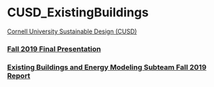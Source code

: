 # CUSD_ExistingBuildings
[Cornell University Sustainable Design (CUSD)](https://cusd.cornell.edu/)

### [Fall 2019 Final Presentation](https://docs.google.com/presentation/d/1bhtaN5JpcXFP_30vcwp4uFNxil4tCDAmhRJFKjQ_DZc/edit#slide=id.p)


### [Existing Buildings and Energy Modeling Subteam Fall 2019 Report](https://drive.google.com/file/d/124xrQketVtYTr6SgRTGXDn1Uq6d-QZmo/view?usp=sharing)
